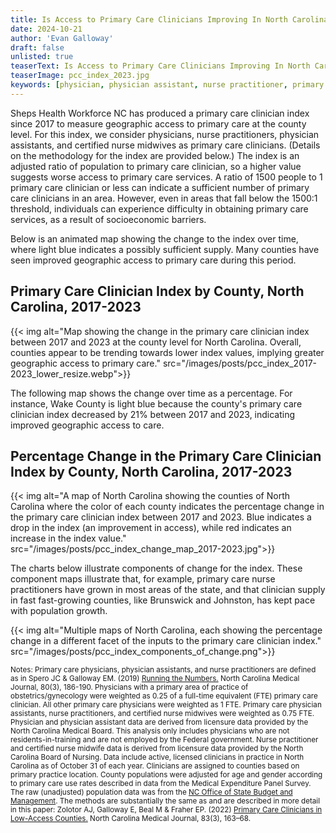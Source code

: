 ```yaml
---
title: Is Access to Primary Care Clinicians Improving In North Carolina?
date: 2024-10-21
author: 'Evan Galloway'
draft: false
unlisted: true
teaserText: Is Access to Primary Care Clinicians Improving In North Carolina?
teaserImage: pcc_index_2023.jpg
keywords: [physician, physician assistant, nurse practitioner, primary care]
---
```

Sheps Health Workforce NC has produced a primary care clinician index since 2017 to measure geographic access to primary care at the county level. For this index, we consider physicians, nurse practitioners, physician assistants, and certified nurse midwives as primary care clinicians. (Details on the methodology for the index are provided below.) The index is an adjusted ratio of population to primary care clinician, so a higher value suggests worse access to primary care services. A ratio of 1500 people to 1 primary care clinician or less can indicate a sufficient number of primary care clinicians in an area. However, even in areas that fall below the 1500:1 threshold, individuals can experience difficulty in obtaining primary care services, as a result of socioeconomic barriers. 

Below is an animated map showing the change to the index over time, where light blue indicates a possibly sufficient supply. Many counties have seen improved geographic access to primary care during this period.

## Primary Care Clinician Index by County, North Carolina, 2017-2023

{{< img alt="Map showing the change in the primary care clinician index between 2017 and 2023 at the county level for North Carolina. Overall, counties appear to be trending towards lower index values, implying greater geographic access to primary care."   src="/images/posts/pcc_index_2017-2023_lower_resize.webp">}}

The following map shows the change over time as a percentage. For instance, Wake County is light blue because the county's primary care clinician index decreased by 21% between 2017 and 2023, indicating improved geographic access to care.

## Percentage Change in the Primary Care Clinician Index by County, North Carolina, 2017-2023

{{< img alt="A map of North Carolina showing the counties of North Carolina where the color of each county indicates the percentage change in the primary care clinician index between 2017 and 2023. Blue indicates a drop in the index (an improvement in access), while red indicates an increase in the index value."  src="/images/posts/pcc_index_change_map_2017-2023.jpg">}}

The charts below illustrate components of change for the index. These component maps illustrate that, for example, primary care nurse practitioners have grown in most areas of the state, and that clinician supply in fast fast-growing counties, like Brunswick and Johnston, has kept pace with population growth. 

{{< img alt="Multiple maps of North Carolina, each showing the percentage change in a different facet of the inputs to the primary care clinician index."  src="/images/posts/pcc_index_components_of_change.png">}}

<small>Notes: Primary care physicians, physician assistants, and nurse practitioners are defined as in Spero JC & Galloway EM. (2019) [Running the Numbers.](https://ncmedicaljournal.com/article/55138) North Carolina Medical Journal, 80(3), 186-190. Physicians with a primary area of practice of obstetrics/gynecology were weighted as 0.25 of a full-time equivalent (FTE) primary care clinician. All other primary care physicians were weighted as 1 FTE. Primary care physician assistants, nurse practitioners, and certified nurse midwives were weighted as 0.75 FTE. Physician and physician assistant data are derived from licensure data provided by the North Carolina Medical Board. This analysis only includes physicians who are not residents-in-training and are not employed by the Federal government. Nurse practitioner and certified nurse midwife data is derived from licensure data provided by the North Carolina Board of Nursing. Data include active, licensed clinicians in practice in North Carolina as of October 31 of each year. Clinicians are assigned to counties based on primary practice location. County populations were adjusted for age and gender according to primary care use rates described in data from the Medical Expenditure Panel Survey. The raw (unadjusted) population data was from the [NC Office of State Budget and Management](https://www.osbm.nc.gov/demog/county-projections). The methods are substantially the same as and are described in more detail in this paper: Zolotor AJ, Galloway E, Beal M & Fraher EP. (2022) [Primary Care Clinicians in Low-Access Counties.](https://ncmedicaljournal.com/article/55438) North Carolina Medical Journal, 83(3), 163–68.</small>